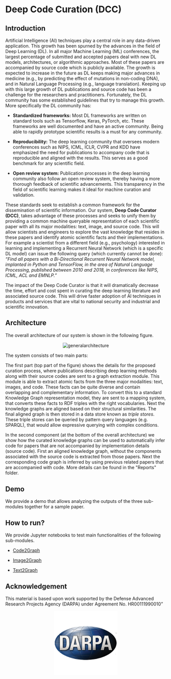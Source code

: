 
# Deep Code Curation (DCC)

## Introduction

Artificial Intelligence (AI) techniques play a central role in any data-driven application. This growth has been spurned by the advances in the field of Deep Learning (DL). In all major Machine Learning (ML) conferences, the largest percentage of submitted and accepted papers deal with new DL models, architectures, or algorithmic approaches. Most of these papers are accompanied by source code which is publicly available. The growth is expected to increase in the future as DL keeps making major advances in medicine (e.g., by predicting the effect of mutations in non-coding DNA), and in Natural Language Processing (e.g., language translation). Keeping up with this large growth of DL publications and source code has been a challenge for the researchers and practitioners. Fortunately, the DL community has some established guidelines that try to manage this growth. More specifically the DL community has:

* **Standardized frameworks:**  Most DL frameworks are written on standard tools such as Tensorflow, Keras, PyTorch, etc. These frameworks are well documented and have an active community. Being able to rapidly prototype scientific results is a must for any community.

* **Reproducibility:** The deep learning community that oversees modern conferences such as NIPS, ICML, ICLR, CVPR and KDD have emphasized the need for publications to accompany code that is reproducible and aligned with the results. This serves as a good benchmark for any scientific field.

* **Open review system:**  Publication processes in the deep learning community also follow an open review system, thereby having a more thorough feedback of scientific advancements. This transparency in the field of scientific learning makes it ideal for machine curation and validation.

These standards seek to establish a common framework for the dissemination of scientific information. Our system, **Deep Code Curator (DCC)**, takes advantage of these processes and seeks to unify them by providing a common machine queryable representation of each scientific paper with all its major modalities: text, image, and source code. This will allow scientists and engineers to explore the vast knowledge that resides in these papers and identify atomic scientific facts and their implementations. For example a scientist from a different field (e.g., psychology) interested in learning and implementing a Recurrent Neural Network (which is a specific DL model) can issue the following query (which currently cannot be done): *“Find all papers with a Bi-Directional Recurrent Neural Network model, implanted in Python and TensorFlow, in the area of Natural Language Processing, published between 2010 and 2018, in conferences like NIPS, ICML, ACL and EMNLP.”*

The impact of the Deep Code Curator is that it will dramatically decrease the time, effort and cost spent in curating the deep learning literature and associated source code. This will drive faster adoption of AI techniques in products and services that are vital to national security and industrial and scientific innovation. 

## Architecture

The overall architecture of our system is shown in the following figure.

<p align="center">
 <img align="center" src="https://github.com/deepcurator/DCC/blob/master/docs/Picture1.png" alt="generalarchitecture">
</p>

The system consists of two main parts:

The first part (top part of the figure) shows the details for the proposed curation process, where publications describing deep learning methods along with their source codes are sent to a graph extraction module. This module is able to extract atomic facts from the three major modalities: text, images, and code. These facts can be quite diverse and contain overlapping and complementary information. To convert this to a standard Knowledge Graph representation model, they are sent to a mapping system, that converts these facts to RDF triples with the right vocabularies. Next the knowledge graphs are aligned based on their structural similarities. The final aligned graph is then stored in a data store known as *triple stores*. These triple stores can be queried by pattern query languages (e.g. SPARQL), that would allow expressive querying with complex conditions. 

In the second component (at the bottom of the overall architecture) we show how the curated knowledge graphs can be used to automatically infer code for papers that are not accompanied by implementation details (source code). First an aligned knowledge graph, without the components associated with the source code is extracted from those papers. Next the corresponding code graph is inferred by using previous related papers that are accompanied with code. More details can be found in the "Reports" folder.


## Demo

We provide a demo that allows analyzing the outputs of the three sub-modules together for a sample paper.


## How to run? 

We provide Jupyter notebooks to test main functionalities of the following sub-modules.

- [Code2Graph](src/code2graph/)

- [Image2Graph](src/diagram2graph/)

- [Text2Graph](src/text2graph/text2graph.ipynb)



## Acknowledgement

This material is based upon work supported by the Defense Advanced Research Projects Agency (DARPA) under Agreement No. HR00111990010”
<p align="center">
<img src="/images/DARPA-logo.png" width="200" height="200">
</p>

 

